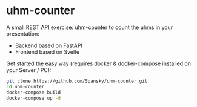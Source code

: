 # uhm-counter
A small REST API exercise: uhm-counter to count the uhms in your presentation:

* Backend based on FastAPI
* Frontend based on Svelte

Get started the easy way (requires docker & docker-compose installed on your Server / PC):
```bash
git clone https://github.com/Spansky/uhm-counter.git
cd uhm-counter
docker-compose build
docker-compose up -d
```
